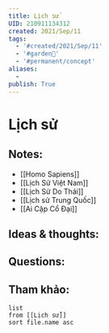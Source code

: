 ```yaml
---
title: Lịch sử
UID: 210911134312
created: 2021/Sep/11
tags:
  - '#created/2021/Sep/11'
  - '#garden🏡'
  - '#permanent/concept'
aliases:
  - 
publish: True
---
```

# Lịch sử

## Notes:
- [[Homo Sapiens]]
- [[Lịch Sử Việt Nam]]
- [[Lịch Sử Do Thái]]
- [[Lịch sử Trung Quốc]]
- [[Ai Cập Cổ Đại]]

## Ideas & thoughts:

## Questions:


## Tham khảo:
```dataview
list
from [[Lịch sử]]
sort file.name asc
```



